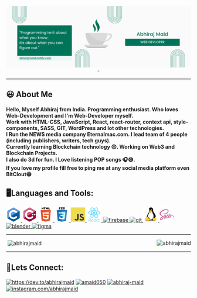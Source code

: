 <img align="right" alt="Banner" src="https://raw.githubusercontent.com/Abhirajmaid/Abhirajmaid/main/Copy%20of%20Unnamed%20Design%20(1).png" width="1500"/>

<p align="center">-</p>
<hr/>
<h2> 😃 About Me </h2>
<h4 align="left" color="#6beb34">Hello, Myself Abhiraj from India.
        Programming enthusiast. Who loves Web-Development and I'm
        Web-Developer myself. <br>Work with HTML-CSS, JavaScript, React, react-router, context api, style-components, SASS, GIT, WordPress and lot
        other technologies. <br> I Run the NEWS media company
        Eternalmac.com. I lead team of 4 people (including publishers,
        writers, tech guys). <br>Currently learning Blockchain technology 😍.
        Working on Web3 and Blockchain Projects. <br> I also
        do 3d for fun. I Love listening POP songs 🎧😅. <br> If you love my profile fill free to ping me at any social media platform even BitClout😁</h4>

<!--<p align="left"> <a href="https://twitter.com/amaid050" target="blank"><img src="https://img.shields.io/twitter/follow/amaid050?logo=twitter&style=for-the-badge" alt="amaid050" /></a> </p>
-->

<h2 align="left">🖥️Languages and Tools:</h2>
<p align="left">  <a href="https://www.cprogramming.com/" target="_blank" rel="noreferrer"> <img src="https://raw.githubusercontent.com/devicons/devicon/master/icons/c/c-original.svg" alt="c" width="40" height="40"/> </a> <a href="https://www.w3schools.com/cpp/" target="_blank" rel="noreferrer"> <img src="https://raw.githubusercontent.com/devicons/devicon/master/icons/cplusplus/cplusplus-original.svg" alt="cplusplus" width="40" height="40"/> </a> <a href="https://www.w3.org/html/" target="_blank" rel="noreferrer"> <img src="https://raw.githubusercontent.com/devicons/devicon/master/icons/html5/html5-original-wordmark.svg" alt="html5" width="40" height="40"/> </a> <a href="https://www.w3schools.com/css/" target="_blank" rel="noreferrer"> <img src="https://raw.githubusercontent.com/devicons/devicon/master/icons/css3/css3-original-wordmark.svg" alt="css3" width="40" height="40"/> </a><a href="https://developer.mozilla.org/en-US/docs/Web/JavaScript" target="_blank" rel="noreferrer"> <img src="https://raw.githubusercontent.com/devicons/devicon/master/icons/javascript/javascript-original.svg" alt="javascript" width="40" height="40"/> </a><a href="https://reactjs.org/" target="_blank" rel="noreferrer"> <img src="https://raw.githubusercontent.com/devicons/devicon/master/icons/react/react-original-wordmark.svg" alt="react" width="40" height="40"/> </a><a href="https://firebase.google.com/" target="_blank" rel="noreferrer"> <img src="https://www.vectorlogo.zone/logos/firebase/firebase-icon.svg" alt="firebase" width="40" height="40"/> </a> <a href="https://git-scm.com/" target="_blank" rel="noreferrer"> <img src="https://www.vectorlogo.zone/logos/git-scm/git-scm-icon.svg" alt="git" width="40" height="40"/> </a>  <a href="https://www.linux.org/" target="_blank" rel="noreferrer"> <img src="https://raw.githubusercontent.com/devicons/devicon/master/icons/linux/linux-original.svg" alt="linux" width="40" height="40"/> </a>  <a href="https://sass-lang.com" target="_blank" rel="noreferrer"> <img src="https://raw.githubusercontent.com/devicons/devicon/master/icons/sass/sass-original.svg" alt="sass" width="40" height="40"/> </a> <a href="https://www.blender.org/" target="_blank" rel="noreferrer"> <img src="https://download.blender.org/branding/community/blender_community_badge_white.svg" alt="blender" width="40" height="40"/> </a> <a href="https://www.figma.com/" target="_blank" rel="noreferrer"> <img src="https://www.vectorlogo.zone/logos/figma/figma-icon.svg" alt="figma" width="40" height="40"/> </a>  </p>


<hr/>

<p><img align="right" src="https://github-readme-stats.vercel.app/api/top-langs?username=abhirajmaid&show_icons=true&locale=en&layout=compact" alt="abhirajmaid" height="60%"/></p>
<p>&nbsp;<img align="center" src="https://github-readme-stats.vercel.app/api?username=abhirajmaid&show_icons=true&locale=en" alt="abhirajmaid" width="50%" </p>

<hr/>
<h2 align="left">🤝Lets Connect:</h2>
<p align="left">
<a href="https://dev.to/dev.to/abhirajmaid" target="blank"><img align="center" src="https://cdn.jsdelivr.net/npm/simple-icons@3.0.1/icons/dev-dot-to.svg" alt="https://dev.to/abhirajmaid" height="30" width="40" /></a>
<a href="https://twitter.com/amaid050" target="blank"><img align="center" src="https://raw.githubusercontent.com/rahuldkjain/github-profile-readme-generator/master/src/images/icons/Social/twitter.svg" alt="amaid050" height="30" width="40" /></a>
<a href="https://linkedin.com/in/abhiraj-maid" target="blank"><img align="center" src="https://raw.githubusercontent.com/rahuldkjain/github-profile-readme-generator/master/src/images/icons/Social/linked-in-alt.svg" alt="abhiraj-maid" height="30" width="40" /></a>
<a href="https://instagram.com/instagram.com/abhirajmaid" target="blank"><img align="center" src="https://raw.githubusercontent.com/rahuldkjain/github-profile-readme-generator/master/src/images/icons/Social/instagram.svg" alt="instagram.com/abhirajmaid" height="30" width="40" /></a>
</p>




<!-- <h2 align="left">Blogs posts</h2> -->
<!-- BLOG-POST-LIST:START -->
<!-- BLOG-POST-LIST:END -->
